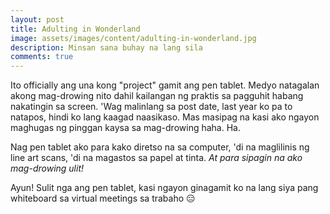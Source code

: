 ```yaml
---
layout: post
title: Adulting in Wonderland
image: assets/images/content/adulting-in-wonderland.jpg
description: Minsan sana buhay na lang sila
comments: true
---
```


Ito officially ang una kong "project" gamit ang pen tablet. Medyo natagalan akong mag-drowing nito dahil kailangan ng praktis sa pagguhit habang nakatingin sa screen. 'Wag malinlang sa post date, last year ko pa to natapos, hindi ko lang kaagad naasikaso. Mas masipag na kasi ako ngayon maghugas ng pinggan kaysa sa mag-drowing haha. Ha.

Nag pen tablet ako para kako diretso na sa computer, 'di na maglilinis ng line art scans, 'di na magastos sa papel at tinta. _At para sipagin na ako mag-drowing ulit!_

Ayun! Sulit nga ang pen tablet, kasi ngayon ginagamit ko na lang siya pang whiteboard sa virtual meetings sa trabaho 😑